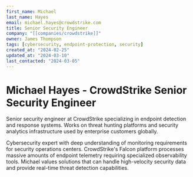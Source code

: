 ```yaml
---
first_name: Michael
last_name: Hayes
email: michael.hayes@crowdstrike.com
title: Senior Security Engineer
company: "[[companies/crowdstrike]]"
owner: James Thompson
tags: [cybersecurity, endpoint-protection, security]
created_at: "2024-02-25"
updated_at: "2024-03-10"
last_contacted: "2024-03-05"
---
```


# Michael Hayes - CrowdStrike Senior Security Engineer

Senior security engineer at CrowdStrike specializing in endpoint detection and response systems. Works on threat hunting platforms and security analytics infrastructure used by enterprise customers globally.

Cybersecurity expert with deep understanding of monitoring requirements for security operations centers. CrowdStrike's Falcon platform processes massive amounts of endpoint telemetry requiring specialized observability tools. Michael values solutions that can handle high-velocity security data and provide real-time threat detection capabilities.